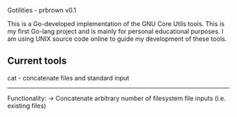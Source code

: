 Gotilities - prbrown
v0.1

This is a Go-developed implementation of the GNU Core Utils tools. This is my 
first Go-lang project and is mainly for personal educational purposes. I am 
using UNIX source code online to guide my development of these tools.

Current tools
-------------
cat - concatenate files and standard input
******************************************
Functionality:
-> Concatenate arbitrary number of filesystem file inputs (i.e. existing files)